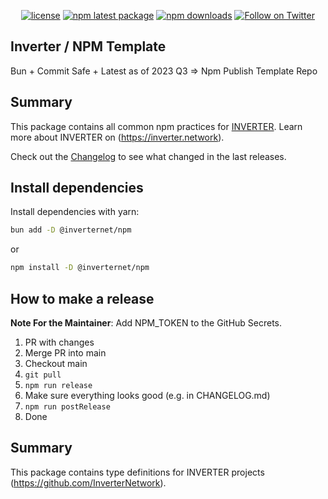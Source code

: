 <div align="center">

[![license](https://img.shields.io/badge/License-LGPL%20v3-blue)](/LICENSE.md)
[![npm latest package](https://img.shields.io/npm/v/@inverternet/npm/latest.svg)](https://www.npmjs.com/package/@inverternet/npm)
[![npm downloads](https://img.shields.io/npm/dm/@inverternet/npm.svg)](https://www.npmjs.com/package/@inverternet/npm)
[![Follow on Twitter](https://img.shields.io/twitter/follow/inverternetwork.svg?label=follow+INVERTER)](https://twitter.com/inverternetwork)

</div>

## Inverter / NPM Template

Bun + Commit Safe + Latest as of 2023 Q3 => Npm Publish Template Repo

## Summary

This package contains all common npm practices for [INVERTER](https://github.com/InverterNetwork).
Learn more about INVERTER on (https://inverter.network).

Check out the [Changelog](./CHANGELOG.md) to see what changed in the last releases.

## Install dependencies

Install dependencies with yarn:

```bash
bun add -D @inverternet/npm
```

or

```bash
npm install -D @inverternet/npm
```

## How to make a release

**Note For the Maintainer**: Add NPM_TOKEN to the GitHub Secrets.

1. PR with changes
2. Merge PR into main
3. Checkout main
4. `git pull`
5. `npm run release`
6. Make sure everything looks good (e.g. in CHANGELOG.md)
7. `npm run postRelease`
8. Done

## Summary

This package contains type definitions for INVERTER projects (https://github.com/InverterNetwork).